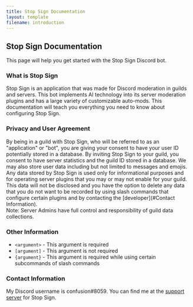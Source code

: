 ```yaml
---
title: Stop Sign Documentation
layout: template
filename: introduction
---
```


## Stop Sign Documentation

This page will help you get started with the Stop Sign Discord bot.

### What is Stop Sign

Stop Sign is an application that was made for Discord moderation in guilds and servers. This bot implements AI technology into its server moderation plugins and has a large variety of customizable auto-mods. This documentation will teach you everything you need to know about configuring Stop Sign. 

### Privacy and User Agreement 

By being in a guild with Stop Sign, who will be referred to as an "application" or "bot", you are giving your consent to have your user ID potentially stored in a database. By inviting Stop Sign to your guild, you consent to have server statistics and the guild ID stored in a database. We may also store user data including but not limited to messages and emojis. <br>
Any data stored by Stop Sign is used only for informational purposes and for operating server plugins that you may or may not enable for your guild. This data will not be disclosed and you have the option to delete any data that you do not want to be recorded by using slash commands that configure certain plugins and by contacting the [developer](#Contact Information). <br>
Note: Server Admins have full control and responsibility of guild data collections.

### Other Information

- ``<argument>`` - This argument is required
- ``[argument]`` - This argument is not required
- ``{argument}`` - This argument is required while using certain subcommands of slash commands

### Contact Information

My Discord username is confusion#8059.
You can find me at the [support server](https://discord.gg/e4fxq8vcfm) for Stop Sign.
